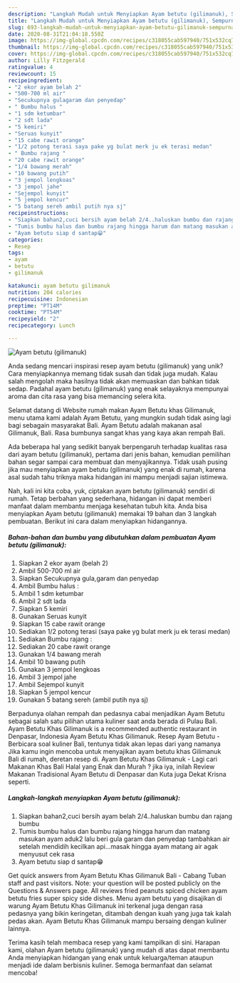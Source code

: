 ```yaml
---
description: "Langkah Mudah untuk Menyiapkan Ayam betutu (gilimanuk), Sempurna"
title: "Langkah Mudah untuk Menyiapkan Ayam betutu (gilimanuk), Sempurna"
slug: 693-langkah-mudah-untuk-menyiapkan-ayam-betutu-gilimanuk-sempurna
date: 2020-08-31T21:04:18.550Z
image: https://img-global.cpcdn.com/recipes/c318055cab597940/751x532cq70/ayam-betutu-gilimanuk-foto-resep-utama.jpg
thumbnail: https://img-global.cpcdn.com/recipes/c318055cab597940/751x532cq70/ayam-betutu-gilimanuk-foto-resep-utama.jpg
cover: https://img-global.cpcdn.com/recipes/c318055cab597940/751x532cq70/ayam-betutu-gilimanuk-foto-resep-utama.jpg
author: Lilly Fitzgerald
ratingvalue: 4
reviewcount: 15
recipeingredient:
- "2 ekor ayam belah 2"
- "500-700 ml air"
- "Secukupnya gulagaram dan penyedap"
- " Bumbu halus "
- "1 sdm ketumbar"
- "2 sdt lada"
- "5 kemiri"
- "Seruas kunyit"
- "15 cabe rawit orange"
- "1/2 potong terasi saya pake yg bulat merk ju ek terasi medan"
- " Bumbu rajang "
- "20 cabe rawit orange"
- "1/4 bawang merah"
- "10 bawang putih"
- "3 jempol lengkoas"
- "3 jempol jahe"
- "Sejempol kunyit"
- "5 jempol kencur"
- "5 batang sereh ambil putih nya sj"
recipeinstructions:
- "Siapkan bahan2,cuci bersih ayam belah 2/4..haluskan bumbu dan rajang bumbu"
- "Tumis bumbu halus dan bumbu rajang hingga harum dan matang masukan ayam aduk2 lalu beri gula garam dan penyedap tambahkan air setelah mendidih kecilkan api...masak hingga ayam matang air agak menyusut cek rasa"
- "Ayam betutu siap d santap😁"
categories:
- Resep
tags:
- ayam
- betutu
- gilimanuk

katakunci: ayam betutu gilimanuk 
nutrition: 204 calories
recipecuisine: Indonesian
preptime: "PT14M"
cooktime: "PT54M"
recipeyield: "2"
recipecategory: Lunch

---
```



![Ayam betutu (gilimanuk)](https://img-global.cpcdn.com/recipes/c318055cab597940/751x532cq70/ayam-betutu-gilimanuk-foto-resep-utama.jpg)

Anda sedang mencari inspirasi resep ayam betutu (gilimanuk) yang unik? Cara menyiapkannya memang tidak susah dan tidak juga mudah. Kalau salah mengolah maka hasilnya tidak akan memuaskan dan bahkan tidak sedap. Padahal ayam betutu (gilimanuk) yang enak selayaknya mempunyai aroma dan cita rasa yang bisa memancing selera kita.

Selamat datang di Website rumah makan Ayam Betutu khas Gilimanuk, menu utama kami adalah Ayam Betutu, yang mungkin sudah tidak asing lagi bagi sebagain masyarakat Bali. Ayam Betutu adalah makanan asal Gilimanuk, Bali. Rasa bumbunya sangat khas yang kaya akan rempah Bali.

Ada beberapa hal yang sedikit banyak berpengaruh terhadap kualitas rasa dari ayam betutu (gilimanuk), pertama dari jenis bahan, kemudian pemilihan bahan segar sampai cara membuat dan menyajikannya. Tidak usah pusing jika mau menyiapkan ayam betutu (gilimanuk) yang enak di rumah, karena asal sudah tahu triknya maka hidangan ini mampu menjadi sajian istimewa.


Nah, kali ini kita coba, yuk, ciptakan ayam betutu (gilimanuk) sendiri di rumah. Tetap berbahan yang sederhana, hidangan ini dapat memberi manfaat dalam membantu menjaga kesehatan tubuh kita. Anda bisa menyiapkan Ayam betutu (gilimanuk) memakai 19 bahan dan 3 langkah pembuatan. Berikut ini cara dalam menyiapkan hidangannya.

<!--inarticleads1-->

##### Bahan-bahan dan bumbu yang dibutuhkan dalam pembuatan Ayam betutu (gilimanuk):

1. Siapkan 2 ekor ayam (belah 2)
1. Ambil 500-700 ml air
1. Siapkan Secukupnya gula,garam dan penyedap
1. Ambil  Bumbu halus :
1. Ambil 1 sdm ketumbar
1. Ambil 2 sdt lada
1. Siapkan 5 kemiri
1. Gunakan Seruas kunyit
1. Siapkan 15 cabe rawit orange
1. Sediakan 1/2 potong terasi (saya pake yg bulat merk ju ek terasi medan)
1. Sediakan  Bumbu rajang :
1. Sediakan 20 cabe rawit orange
1. Gunakan 1/4 bawang merah
1. Ambil 10 bawang putih
1. Gunakan 3 jempol lengkoas
1. Ambil 3 jempol jahe
1. Ambil Sejempol kunyit
1. Siapkan 5 jempol kencur
1. Gunakan 5 batang sereh (ambil putih nya sj)


Berpadunya olahan rempah dan pedasnya cabai menjadikan Ayam Betutu sebagai salah satu pilihan utama kuliner saat anda berada di Pulau Bali. Ayam Betutu Khas Gilimanuk is a recommended authentic restaurant in Denpasar, Indonesia Ayam Betutu Khas Gilimanuk. Resep Ayam Betutu - Berbicara soal kuliner Bali, tentunya tidak akan lepas dari yang namanya Jika kamu ingin mencoba untuk menyajikan ayam betutu khas Gilimanuk Bali di rumah, deretan resep di. Ayam Betutu Khas Gilimanuk - Lagi cari Makanan Khas Bali Halal yang Enak dan Murah ? jika iya, inilah Review Makanan Tradisional Ayam Betutu di Denpasar dan Kuta juga Dekat Krisna seperti. 

<!--inarticleads2-->

##### Langkah-langkah menyiapkan Ayam betutu (gilimanuk):

1. Siapkan bahan2,cuci bersih ayam belah 2/4..haluskan bumbu dan rajang bumbu
1. Tumis bumbu halus dan bumbu rajang hingga harum dan matang masukan ayam aduk2 lalu beri gula garam dan penyedap tambahkan air setelah mendidih kecilkan api...masak hingga ayam matang air agak menyusut cek rasa
1. Ayam betutu siap d santap😁


Get quick answers from Ayam Betutu Khas Gilimanuk Bali - Cabang Tuban staff and past visitors. Note: your question will be posted publicly on the Questions &amp; Answers page. All reviews fried peanuts spiced chicken ayam betutu fries super spicy side dishes. Menu ayam betutu yang disajikan di warung Ayam Betutu Khas Gilimanuk ini terkenal juga dengan rasa pedasnya yang bikin keringetan, ditambah dengan kuah yang juga tak kalah pedas akan. Ayam Betutu Khas Gilimanuk mampu bersaing dengan kuliner lainnya. 

Terima kasih telah membaca resep yang kami tampilkan di sini. Harapan kami, olahan Ayam betutu (gilimanuk) yang mudah di atas dapat membantu Anda menyiapkan hidangan yang enak untuk keluarga/teman ataupun menjadi ide dalam berbisnis kuliner. Semoga bermanfaat dan selamat mencoba!
